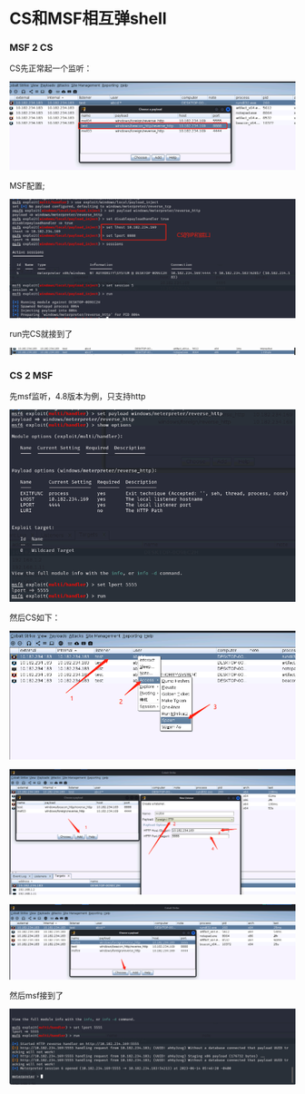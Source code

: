 # CS和MSF相互弹shell

### MSF 2 CS

CS先正常起一个监听：

![image-20230614175634459](img/MSF_CS/image-20230614175634459.png)

MSF配置;

![image-20230614173501998](img/MSF_CS/image-20230614173501998.png)

run完CS就接到了

![image-20230614175804223](img/MSF_CS/image-20230614175804223.png)



### CS 2 MSF

先msf监听，4.8版本为例，只支持http

![image-20230614174733555](img/MSF_CS/image-20230614174733555.png)

然后CS如下：

![image-20230614174346203](img/MSF_CS/image-20230614174346203.png)

![image-20230614174232752](img/MSF_CS/image-20230614174232752.png)

![image-20230614174641725](img/MSF_CS/image-20230614174641725.png)

然后msf接到了

![image-20230614174847095](img/MSF_CS/image-20230614174847095.png)
